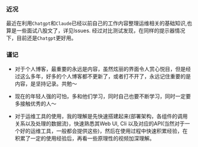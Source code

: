 ### 近况

最近在利用`Chatgpt`和`Claude`已经以前自己的工作内容整理运维相关的基础知识,也算是一些面试八股文了，详见Issues. 经过对比测试发现，在同样的提示器情况下，目前还是`Chatgpt`更好用。


### 谨记

- 对于个人博客，最重要的永远是内容，虽然炫丽的界面令人赏心悦目，但是经过这么多年，好多的个人博客都不更新了，或者打不开了，永远记住重要的是内容，是坚持记录。共勉～

- 现在的年轻人强的可怕，多和他们学习，同时自己也要不断学习，同时一定要多接触优秀的人～

- 对于运维工具的使用，我的理解是先快速搭建起来(部署架构，各组件的调用关系以及处理的数据流)，快速熟悉其Web UI, Cli 以及对应的API(当然对于一个好的运维工具，一般都会提供这些)，然后在使用过程中快速积累经验，在积累了一定的使用经验后，再看一些原理性的视频加深理解。
